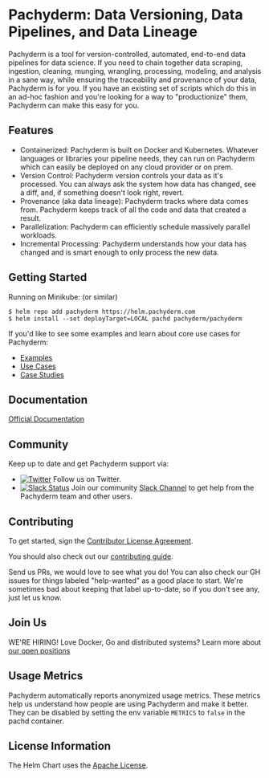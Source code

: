 
# Pachyderm: Data Versioning, Data Pipelines, and Data Lineage

Pachyderm is a tool for version-controlled, automated, end-to-end data pipelines for data science. If you need to chain together data scraping, ingestion, cleaning, munging, wrangling, processing,
modeling, and analysis in a sane way, while ensuring the traceability and provenance of your data, Pachyderm is for you. If you have an existing set of scripts which do this in an ad-hoc fashion and you're looking
for a way to "productionize" them, Pachyderm can make this easy for you.

## Features

- Containerized: Pachyderm is built on Docker and Kubernetes. Whatever
  languages or libraries your pipeline needs, they can run on Pachyderm which
  can easily be deployed on any cloud provider or on prem.
- Version Control: Pachyderm version controls your data as it's processed. You
  can always ask the system how data has changed, see a diff, and, if something
  doesn't look right, revert.
- Provenance (aka data lineage): Pachyderm tracks where data comes from. Pachyderm keeps track of all the code and  data that created a result.
- Parallelization: Pachyderm can efficiently schedule massively parallel
  workloads.
- Incremental Processing: Pachyderm understands how your data has changed and
  is smart enough to only process the new data.

## Getting Started

Running on Minikube: (or similar)

```
$ helm repo add pachyderm https://helm.pachyderm.com
$ helm install --set deployTarget=LOCAL pachd pachyderm/pachyderm
```

If you'd like to see some examples and learn about core use cases for Pachyderm:
- [Examples](https://docs.pachyderm.com/latest/examples/examples/)
- [Use Cases](https://www.pachyderm.com/use-cases/)
- [Case Studies](https://www.pachyderm.com/case-studies/)

## Documentation

[Official Documentation](https://docs.pachyderm.com/)

## Community
Keep up to date and get Pachyderm support via:
- [![Twitter](https://img.shields.io/twitter/follow/pachyderminc?style=social)](https://twitter.com/pachyderminc) Follow us on Twitter.
- [![Slack Status](https://badge.slack.pachyderm.io/badge.svg)](https://slack.pachyderm.io) Join our community [Slack Channel](https://slack.pachyderm.io) to get help from the Pachyderm team and other users.

## Contributing
To get started, sign the [Contributor License Agreement](https://cla-assistant.io/pachyderm/pachyderm).

You should also check out our [contributing guide](https://docs.pachyderm.com/latest/contributing/setup/).

Send us PRs, we would love to see what you do! You can also check our GH issues for things labeled "help-wanted" as a good place to start. We're sometimes bad about keeping that label up-to-date, so if you don't see any, just let us know.

## Join Us

WE'RE HIRING! Love Docker, Go and distributed systems? Learn more about [our open positions](https://boards.greenhouse.io/pachyderm)

## Usage Metrics

Pachyderm automatically reports anonymized usage metrics. These metrics help us
understand how people are using Pachyderm and make it better.  They can be
disabled by setting the env variable `METRICS` to `false` in the pachd
container.

## License Information
The Helm Chart uses the [Apache License](../LICENSE/Apache-2.0.txt). 

<!-- SPDX-FileCopyrightText: Pachyderm, Inc. <info@pachyderm.com>
SPDX-License-Identifier: Apache-2.0 -->
